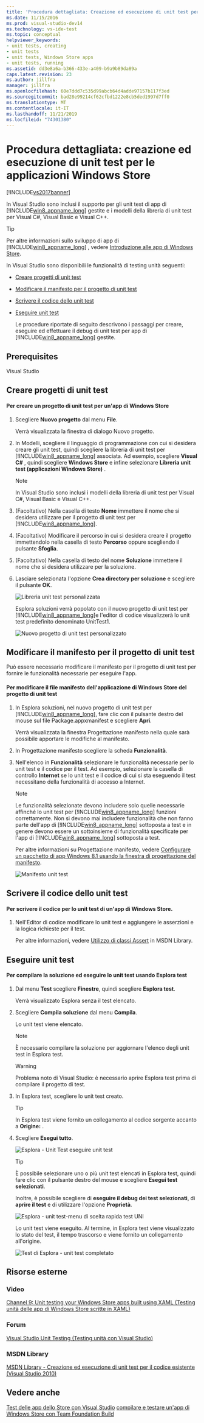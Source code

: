 ```yaml
---
title: 'Procedura dettagliata: Creazione ed esecuzione di unit test per le applicazioni Windows Store | Microsoft Docs'
ms.date: 11/15/2016
ms.prod: visual-studio-dev14
ms.technology: vs-ide-test
ms.topic: conceptual
helpviewer_keywords:
- unit tests, creating
- unit tests
- unit tests, Windows Store apps
- unit tests, running
ms.assetid: dd3e8a6a-b366-433e-a409-b9a9b89da89a
caps.latest.revision: 23
ms.author: jillfra
manager: jillfra
ms.openlocfilehash: 60e7ddd7c535d99abcb64d4adde97157b117f3ed
ms.sourcegitcommit: bad28e99214cf62cfbd1222e8cb5ded1997d7ff0
ms.translationtype: MT
ms.contentlocale: it-IT
ms.lasthandoff: 11/21/2019
ms.locfileid: "74301380"
---
```

# <a name="walkthrough-creating-and-running-unit-tests-for-windows-store-apps"></a>Procedura dettagliata: creazione ed esecuzione di unit test per le applicazioni Windows Store
[!INCLUDE[vs2017banner](../includes/vs2017banner.md)]

In Visual Studio sono inclusi il supporto per gli unit test di app di [!INCLUDE[win8_appname_long](../includes/win8-appname-long-md.md)] gestite e i modelli della libreria di unit test per Visual C#, Visual Basic e Visual C++.

> [!TIP]
> Per altre informazioni sullo sviluppo di app di [!INCLUDE[win8_appname_long](../includes/win8-appname-long-md.md)] , vedere [Introduzione alle app di Windows Store](https://go.microsoft.com/fwlink/?LinkID=241410).

 In Visual Studio sono disponibili le funzionalità di testing unità seguenti:

- [Creare progetti di unit test](#CreateAndRunUnitTestWin8Tailored_Create)

- [Modificare il manifesto per il progetto di unit test](#CreateAndRunUnitTestWin8Tailored_Manifest)

- [Scrivere il codice dello unit test](#CreateAndRunUnitTestWin8Tailored_Code)

- [Eseguire unit test](#CreateAndRunUnitTestWin8Tailored_Run)

  Le procedure riportate di seguito descrivono i passaggi per creare, eseguire ed effettuare il debug di unit test per app di [!INCLUDE[win8_appname_long](../includes/win8-appname-long-md.md)] gestite.

## <a name="prerequisites"></a>Prerequisites
 Visual Studio

## <a name="CreateAndRunUnitTestWin8Tailored_Create"></a> Creare progetti di unit test

#### <a name="to-create-a-unit-test-project-for-a-windows-store-app"></a>Per creare un progetto di unit test per un'app di Windows Store

1. Scegliere **Nuovo progetto** dal menu **File**.

     Verrà visualizzata la finestra di dialogo Nuovo progetto.

2. In Modelli, scegliere il linguaggio di programmazione con cui si desidera creare gli unit test, quindi scegliere la libreria di unit test per [!INCLUDE[win8_appname_long](../includes/win8-appname-long-md.md)] associata. Ad esempio, scegliere **Visual C#** , quindi scegliere **Windows Store** e infine selezionare **Libreria unit test (applicazioni Windows Store)** .

    > [!NOTE]
    > In Visual Studio sono inclusi i modelli della libreria di unit test per Visual C#, Visual Basic e Visual C++.

3. (Facoltativo) Nella casella di testo **Nome** immettere il nome che si desidera utilizzare per il progetto di unit test per [!INCLUDE[win8_appname_long](../includes/win8-appname-long-md.md)].

4. (Facoltativo) Modificare il percorso in cui si desidera creare il progetto immettendolo nella casella di testo **Percorso** oppure scegliendo il pulsante **Sfoglia**.

5. (Facoltativo) Nella casella di testo del nome **Soluzione** immettere il nome che si desidera utilizzare per la soluzione.

6. Lasciare selezionata l'opzione **Crea directory per soluzione** e scegliere il pulsante **OK**.

     ![Libreria unit test personalizzata](../test/media/unit-test-win8-1.png "Unit_Test_Win8_1")

     Esplora soluzioni verrà popolato con il nuovo progetto di unit test per [!INCLUDE[win8_appname_long](../includes/win8-appname-long-md.md)]e l'editor di codice visualizzerà lo unit test predefinito denominato UnitTest1.

     ![Nuovo progetto di unit test personalizzato](../test/media/unit-test-win8-unittestexplorer-newprojectcreated.png "Unit_Test_Win8_UnitTestExplorer_NewProjectCreated")

## <a name="CreateAndRunUnitTestWin8Tailored_Manifest"></a> Modificare il manifesto per il progetto di unit test
 Può essere necessario modificare il manifesto per il progetto di unit test per fornire le funzionalità necessarie per eseguire l'app.

#### <a name="to-edit-the-unit-test-projects-windows-store-application-manifest-file"></a>Per modificare il file manifesto dell'applicazione di Windows Store del progetto di unit test

1. In Esplora soluzioni, nel nuovo progetto di unit test per [!INCLUDE[win8_appname_long](../includes/win8-appname-long-md.md)], fare clic con il pulsante destro del mouse sul file Package.appxmanifest e scegliere **Apri**.

     Verrà visualizzata la finestra Progettazione manifesto nella quale sarà possibile apportare le modifiche al manifesto.

2. In Progettazione manifesto scegliere la scheda **Funzionalità**.

3. Nell'elenco in **Funzionalità** selezionare le funzionalità necessarie per lo unit test e il codice per il test. Ad esempio, selezionare la casella di controllo **Internet** se lo unit test e il codice di cui si sta eseguendo il test necessitano della funzionalità di accesso a Internet.

    > [!NOTE]
    > Le funzionalità selezionate devono includere solo quelle necessarie affinché lo unit test per [!INCLUDE[win8_appname_long](../includes/win8-appname-long-md.md)] funzioni correttamente. Non si devono mai includere funzionalità che non fanno parte dell'app di [!INCLUDE[win8_appname_long](../includes/win8-appname-long-md.md)] sottoposta a test e in genere devono essere un sottoinsieme di funzionalità specificate per l'app di [!INCLUDE[win8_appname_long](../includes/win8-appname-long-md.md)] sottoposta a test.

     Per altre informazioni su Progettazione manifesto, vedere [Configurare un pacchetto di app Windows 8.1 usando la finestra di progettazione del manifesto](https://msdn.microsoft.com/library/24c58b7f-9c6d-41c3-b385-c1e8497d5b2d).

     ![Manifesto unit test](../test/media/unit-test-win8.png "Unit_Test_Win8_")

## <a name="CreateAndRunUnitTestWin8Tailored_Code"></a> Scrivere il codice dello unit test

#### <a name="to-code-the-unit-test-for-a-windows-store-app"></a>Per scrivere il codice per lo unit test di un'app di Windows Store.

1. Nell'Editor di codice modificare lo unit test e aggiungere le asserzioni e la logica richieste per il test.

     Per altre informazioni, vedere [Utilizzo di classi Assert](https://go.microsoft.com/fwlink/?LinkID=224991) in MSDN Library.

## <a name="CreateAndRunUnitTestWin8Tailored_Run"></a> Eseguire unit test

#### <a name="to-build-the-solution-and-run-the-unit-test-using-test-explorer"></a>Per compilare la soluzione ed eseguire lo unit test usando Esplora test

1. Dal menu **Test** scegliere **Finestre**, quindi scegliere **Esplora test**.

     Verrà visualizzato Esplora senza il test elencato.

2. Scegliere **Compila soluzione** dal menu **Compila**.

     Lo unit test viene elencato.

    > [!NOTE]
    > È necessario compilare la soluzione per aggiornare l'elenco degli unit test in Esplora test.

    > [!WARNING]
    > Problema noto di Visual Studio: è necessario aprire Esplora test prima di compilare il progetto di test.

3. In Esplora test, scegliere lo unit test creato.

    > [!TIP]
    > In Esplora test viene fornito un collegamento al codice sorgente accanto a **Origine:** .

4. Scegliere **Esegui tutto**.

     ![Esplora &#45; Unit Test eseguire unit test](../test/media/unit-test-win8-unittestexplorer-contextmenurun.png "Unit_Test_Win8_UnitTestExplorer_ContextMenuRun")

    > [!TIP]
    > È possibile selezionare uno o più unit test elencati in Esplora test, quindi fare clic con il pulsante destro del mouse e scegliere **Esegui test selezionati**.
    >
    >  Inoltre, è possibile scegliere di **eseguire il debug dei test selezionati**, di **aprire il test** e di utilizzare l'opzione **Proprietà**.
    >
    >  ![Esplora &#45; unit test-menu di scelta rapida test UNI](../test/media/unit-test-win8-unittestexplorer-contextmenu.png "Unit_Test_Win8_UnitTestExplorer_ContextMenu")

     Lo unit test viene eseguito. Al termine, in Esplora test viene visualizzato lo stato del test, il tempo trascorso e viene fornito un collegamento all'origine.

     ![Test di Esplora &#45; unit test completato](../test/media/unit-test-win8-unittestexplorer-done.png "Unit_Test_Win8_UnitTestExplorer_Done")

## <a name="external-resources"></a>Risorse esterne

### <a name="videos"></a>Video
 [Channel 9: Unit testing your Windows Store apps built using XAML (Testing unità delle app di Windows Store scritte in XAML)](https://go.microsoft.com/fwlink/?LinkId=226285)

### <a name="forums"></a>Forum
 [Visual Studio Unit Testing (Testing unità con Visual Studio)](https://go.microsoft.com/fwlink/?LinkId=224477)

### <a name="msdn-library"></a>MSDN Library
 [MSDN Library - Creazione ed esecuzione di unit test per il codice esistente (Visual Studio 2010)](https://go.microsoft.com/fwlink/?LinkID=223683)

## <a name="see-also"></a>Vedere anche
 [Test delle app dello Store con Visual Studio](../test/testing-store-apps-with-visual-studio.md) [compilare e testare un'app di Windows Store con Team Foundation Build](https://msdn.microsoft.com/library/d0ca17bb-deae-4f3d-a18d-1a99bebceaa9)
